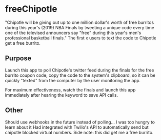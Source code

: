 # freeChipotle
"Chipotle will be giving out up to one million dollar's worth of free burritos during this year's (2019) NBA Finals by tweeting a unique code every time one of the televised announcers say "free" during this year's men's professional basketball finals." The first x users to text the code to Chipotle get a free burrito. 

## Purpose
Launch this app to poll Chipotle's twitter feed during the finals for the free burrito coupon code, copy the code to the system's clipboard, so it can be quickly "texted" from the computer by the user monitoring the app.

For maximum effectiveness, watch the finals and launch this app immediately after hearing the keyword to save API calls. 

## Other
Should use webhooks in the future instead of polling... I was too hungry to learn about it
Had integrated with Twilio's API to automatically send  but chipotle blocked virtual numbers. 
Side note: this did get me a free burrito. 
